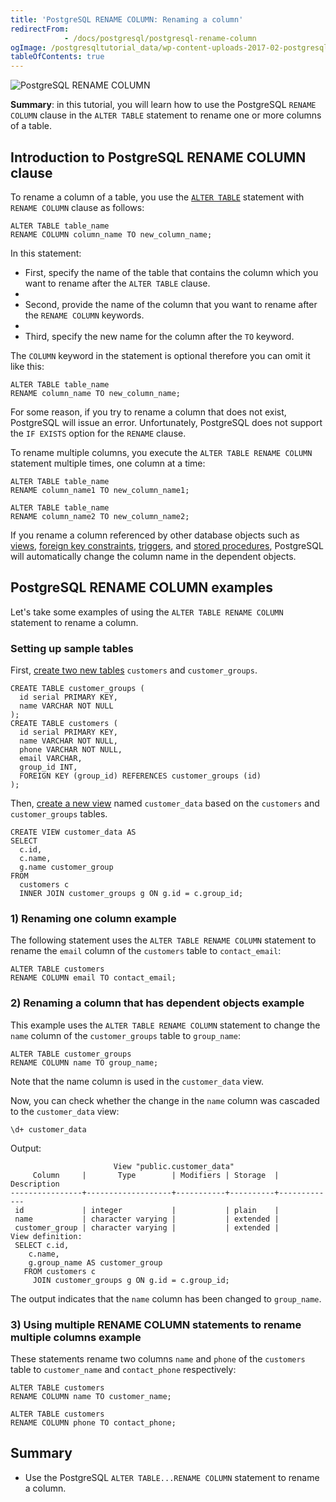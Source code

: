 ```yaml
---
title: 'PostgreSQL RENAME COLUMN: Renaming a column'
redirectFrom: 
            - /docs/postgresql/postgresql-rename-column
ogImage: /postgresqltutorial_data/wp-content-uploads-2017-02-postgresql-rename-column-300x254.png
tableOfContents: true
---
```



![PostgreSQL RENAME COLUMN](/postgresqltutorial_data/wp-content-uploads-2017-02-postgresql-rename-column-300x254.png)





**Summary**: in this tutorial, you will learn how to use the PostgreSQL `RENAME COLUMN` clause in the `ALTER TABLE` statement to rename one or more columns of a table.





## Introduction to PostgreSQL RENAME COLUMN clause





To rename a column of a table, you use the [`ALTER TABLE`](/docs/postgresql/postgresql-alter-table) statement with `RENAME COLUMN` clause as follows:





```
ALTER TABLE table_name
RENAME COLUMN column_name TO new_column_name;
```





In this statement:





- First, specify the name of the table that contains the column which you want to rename after the `ALTER TABLE` clause.
-
- Second, provide the name of the column that you want to rename after the `RENAME COLUMN` keywords.
-
- Third, specify the new name for the column after the `TO` keyword.





The `COLUMN` keyword in the statement is optional therefore you can omit it like this:





```
ALTER TABLE table_name
RENAME column_name TO new_column_name;
```





For some reason, if you try to rename a column that does not exist, PostgreSQL will issue an error. Unfortunately, PostgreSQL does not support the `IF EXISTS` option for the `RENAME` clause.





To rename multiple columns, you execute the `ALTER TABLE RENAME COLUMN` statement multiple times, one column at a time:





```
ALTER TABLE table_name
RENAME column_name1 TO new_column_name1;

ALTER TABLE table_name
RENAME column_name2 TO new_column_name2;
```





If you rename a column referenced by other database objects such as [views](https://www.postgresqltutorial.com/postgresql-views/), [foreign key constraints](/docs/postgresql/postgresql-foreign-key/), [triggers](https://www.postgresqltutorial.com/postgresql-triggers/), and [stored procedures](https://www.postgresqltutorial.com/postgresql-stored-procedures), PostgreSQL will automatically change the column name in the dependent objects.





## PostgreSQL RENAME COLUMN examples





Let's take some examples of using the `ALTER TABLE RENAME COLUMN` statement to rename a column.





### Setting up sample tables





First, [create two new tables](/docs/postgresql/postgresql-create-table) `customers` and `customer_groups`.





```
CREATE TABLE customer_groups (
  id serial PRIMARY KEY,
  name VARCHAR NOT NULL
);
CREATE TABLE customers (
  id serial PRIMARY KEY,
  name VARCHAR NOT NULL,
  phone VARCHAR NOT NULL,
  email VARCHAR,
  group_id INT,
  FOREIGN KEY (group_id) REFERENCES customer_groups (id)
);
```





Then, [create a new view](https://www.postgresqltutorial.com/postgresql-views/managing-postgresql-views/) named `customer_data` based on the `customers` and `customer_groups` tables.





```
CREATE VIEW customer_data AS
SELECT
  c.id,
  c.name,
  g.name customer_group
FROM
  customers c
  INNER JOIN customer_groups g ON g.id = c.group_id;
```





### 1) Renaming one column example





The following statement uses the `ALTER TABLE RENAME COLUMN` statement to rename the `email` column of the `customers` table to `contact_email`:





```
ALTER TABLE customers
RENAME COLUMN email TO contact_email;
```





### 2) Renaming a column that has dependent objects example





This example uses the `ALTER TABLE RENAME COLUMN` statement to change the `name` column of the `customer_groups` table to `group_name`:





```
ALTER TABLE customer_groups
RENAME COLUMN name TO group_name;
```





Note that the name column is used in the `customer_data` view.





Now, you can check whether the change in the `name` column was cascaded to the `customer_data` view:





```
\d+ customer_data
```





Output:





```
                       View "public.customer_data"
     Column     |       Type        | Modifiers | Storage  | Description
----------------+-------------------+-----------+----------+-------------
 id             | integer           |           | plain    |
 name           | character varying |           | extended |
 customer_group | character varying |           | extended |
View definition:
 SELECT c.id,
    c.name,
    g.group_name AS customer_group
   FROM customers c
     JOIN customer_groups g ON g.id = c.group_id;
```





The output indicates that the `name` column has been changed to `group_name`.





### 3) Using multiple RENAME COLUMN statements to rename multiple columns example





These statements rename two columns `name` and `phone` of the `customers` table to `customer_name` and `contact_phone` respectively:





```
ALTER TABLE customers
RENAME COLUMN name TO customer_name;

ALTER TABLE customers
RENAME COLUMN phone TO contact_phone;
```





## Summary





- Use the PostgreSQL `ALTER TABLE...RENAME COLUMN` statement to rename a column.


